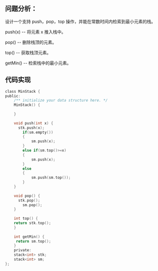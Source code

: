 ## 问题分析： 
设计一个支持 push，pop，top 操作，并能在常数时间内检索到最小元素的栈。

push(x) -- 将元素 x 推入栈中。

pop() -- 删除栈顶的元素。

top() -- 获取栈顶元素。

getMin() -- 检索栈中的最小元素。

## 代码实现
```c
class MinStack {
public:
    /** initialize your data structure here. */
    MinStack() {
        
    }
    
    void push(int x) {
      stk.push(x);
        if(sm.empty())
        {
            sm.push(x);
        }
        else if(sm.top()>=x)
        {
            sm.push(x);
        }
        else
        {
            sm.push(sm.top());
        }   
    }
    
    void pop() {
      stk.pop();
        sm.pop();   
    }
    
    int top() {
    return stk.top();    
    }
    
    int getMin() {
     return sm.top();    
    }
    private:
    stack<int> stk;
    stack<int> sm;
};

```
